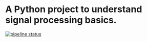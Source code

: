 # A Python project to understand signal processing basics.

[![pipeline status](https://gitlab.com/thomas_simmer/python-signal-processing-project/badges/dev/pipeline.svg)](https://gitlab.com/thomas_simmer/python-signal-processing-project/commits/dev)
